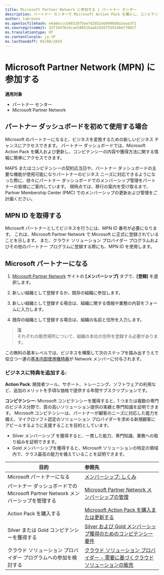 ```yaml
---
title: Microsoft Partner Network に参加する | パートナー センター
description: パートナー センターで Microsoft Action Pack を購入し、コンピテンシーを獲得しましょう
author: labrenne
ms.openlocfilehash: e4a6ecccb4831075ee7d2852eb9998b0a1eaa3f1
ms.sourcegitcommit: 32f34476cbcae58651baab15d3f5591d6ef70d27
ms.translationtype: HT
ms.contentlocale: ja-JP
ms.lasthandoff: 04/08/2018
---
```

# <a name="join-the-microsoft-partner-network-mpn"></a>Microsoft Partner Network (MPN) に参加する

**適用対象**

-  パートナー センター
-  Microsoft Partner Network

## <a name="new-to-the-partner-dashboard"></a>パートナー ダッシュボードを初めて使用する場合

 Microsoft のパートナーになると、ビジネスを変換するための新しいビジネス チャンスにアクセスできます。 パートナー ダッシュボードでは、Microsoft Action Pack を購入および更新し、コンピテンシーの内容や獲得方法に関する情報に簡単にアクセスできます。

 MAPS またはコンピテンシーの契約応当日や、パートナー ダッシュボードの主要な機能が使用可能になりパートナーのビジネス ニーズに対応できるようになった際に、徐々にパートナー ダッシュボードでのメンバーシップ管理をパートナーの皆様にご案内しています。  現時点では、移行の案内を受け取るまで、Partner Membership Center (PMC) でのメンバーシップの更新および管理をご計画ください。

## <a name="get-your-mpn-id"></a>MPN ID を取得する

Microsoft パートナーとしてビジネスを行うには、MPN ID 番号が必要になります。 これは、Microsoft Partner Network で Microsoft に正式に登録されていることを示します。 また、クラウド ソリューション プロバイダー プログラムおよびその他のパートナー プログラムに登録する際にも、MPN ID を使用します。  

## <a name="become-a-microsoft-partner"></a>Microsoft パートナーになる

1.  [Microsoft Partner Network](https://partner.microsoft.com/en-us/membership) サイトの **[メンバーシップ]** タブで、**[登録]** を選択します。 

2.  新しい組織として登録するか、既存の組織に参加します。

3.  新しい組織として登録する場合は、組織に関する情報や業務の内容をフォームに入力します。

4.  既存の組織として登録する場合は、組織の名前と住所を入力します。

>**注**<br> それぞれの販売場所について、組織の本社の住所を登録する必要があります。

この無料の基本レベルでは、ビジネスを構築して次のステップを踏み出すうえで役立つ一連の[基本内部使用権特典](https://partner.microsoft.com/membership/core-benefits)が Network メンバーに付与されます。 

### <a name="add-additional-benefits-to-your-business"></a>ビジネスに特典を追加する: 

**Action Pack**:  開発者ツール、サポート、トレーニング、ソフトウェアの利用など、追加のメリットを手頃な価格で提供する年間サブスクリプションです。

**コンピテンシー**:  Microsoft コンピテンシーを獲得すると、1 つまたは複数の専門のビジネス分野で、質の高いソリューション提供の実績と専門知識を証明できます。 Microsoft コンピテンシーは、パートナーが顧客のニーズに対応した能力を備え、マイクロソフト認定のソリューション プロバイダーを求める新規顧客にアピールするように支援することを目的としています。 

- Silver メンバーシップ を獲得すると、一貫した能力、専門知識、業務への取り組みを証明できます。
- Gold メンバーシップを獲得すると、Microsoft ソリューションの特定の領域内で、クラス最高の能力を備えていることを証明できます。

|**目的**   |**参照先**   |
|------------------|:---------------|
|Microsoft パートナーになる|[メンバーシップ: しくみ](https://partner.microsoft.com/membership/how-it-works)|
パートナー ダッシュボードでの Microsoft Partner Network メンバーシップを管理する   |[Microsoft Partner Network メンバーシップの管理](mpn-overview.md)
|Action Pack を購入する   |[Microsoft Action Pack を購入または更新する](https://msdn.microsoft.com/partner-center/mpn-get-action-pack)|
|Silver または Gold コンピテンシーを獲得する   |[Silver および Gold メンバーシップ獲得のためのコンピテンシー要件](https://msdn.microsoft.com/en-us/partner-center/learn-about-competencies)|
|クラウド ソリューション プロバイダー プログラムへの参加を検討する|[クラウド ソリューション プロバイダー - 需要に基づくクラウド ソリューションの販売](csp-overview.md)|

